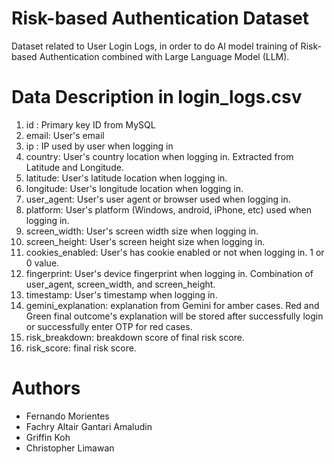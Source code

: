 # Risk-based Authentication Dataset
Dataset related to User Login Logs, in order to do AI model training of Risk-based Authentication combined with Large Language Model (LLM).

# Data Description in login_logs.csv
1. id : Primary key ID from MySQL
2. email: User's email
3. ip : IP used by user when logging in
4. country: User's country location when logging in. Extracted from Latitude and Longitude.
5. latitude: User's latitude location when logging in.
6. longitude: User's longitude location when logging in.
7. user_agent: User's user agent or browser used when logging in.
8. platform: User's platform (Windows, android, iPhone, etc) used when logging in.
9. screen_width: User's screen width size when logging in.
10. screen_height: User's screen height size when logging in.
11. cookies_enabled: User's has cookie enabled or not when logging in. 1 or 0 value.
12. fingerprint: User's device fingerprint when logging in. Combination of user_agent, screen_width, and screen_height.
13. timestamp: User's timestamp when logging in.
14. gemini_explanation: explanation from Gemini for amber cases. Red and Green final outcome's explanation will be stored after successfully login or successfully enter OTP for red cases.
15. risk_breakdown: breakdown score of final risk score.
16. risk_score: final risk score.

# Authors
- Fernando Morientes
- Fachry Altair Gantari Amaludin
- Griffin Koh
- Christopher Limawan
